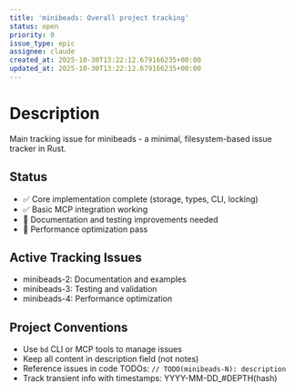 ```yaml
---
title: 'minibeads: Overall project tracking'
status: open
priority: 0
issue_type: epic
assignee: claude
created_at: 2025-10-30T13:22:12.679166235+00:00
updated_at: 2025-10-30T13:22:12.679166235+00:00
---
```


# Description

Main tracking issue for minibeads - a minimal, filesystem-based issue tracker in Rust.

## Status
- ✅ Core implementation complete (storage, types, CLI, locking)
- ✅ Basic MCP integration working
- 🔲 Documentation and testing improvements needed
- 🔲 Performance optimization pass

## Active Tracking Issues
- minibeads-2: Documentation and examples
- minibeads-3: Testing and validation
- minibeads-4: Performance optimization

## Project Conventions
- Use `bd` CLI or MCP tools to manage issues
- Keep all content in description field (not notes)
- Reference issues in code TODOs: `// TODO(minibeads-N): description`
- Track transient info with timestamps: YYYY-MM-DD_#DEPTH(hash)
